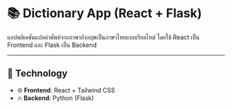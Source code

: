 # 📚 Dictionary App (React + Flask)

แอปพลิเคชันแปลคำศัพท์จากภาษาอังกฤษเป็นภาษาไทยแบบเรียลไทม์ โดยใช้ React เป็น Frontend และ Flask เป็น Backend

---

## 🧰 Technology 

- 🌐 **Frontend**: React + Tailwind CSS  
- 🔥 **Backend**: Python (Flask)  
